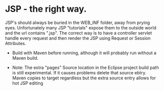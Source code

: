 # JSP - the right way.

JSP's should always be buried in the WEB_INF folder, away from prying eyes.  Unfortunately  many JSP "tutorials" expose them to the outside world and the url contains ".jsp". The correct way is to have a controller servlet handle every request and then render the JSP using Request or Session Attributes.

- Build with Maven before running, although it will probably run without a Maven build.  


- Note: The extra "pages" Source location in the Eclipse project build path is still experimental. If it causes problems delete that source ebtry.  Maven copies to target regardless but the extra source entry allows for hot JSP editing
